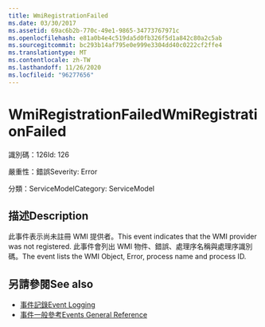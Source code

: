 ```yaml
---
title: WmiRegistrationFailed
ms.date: 03/30/2017
ms.assetid: 69ac6b2b-770c-49e1-9865-34773767971c
ms.openlocfilehash: e81a0b4e4c519da5d0fb326f5d1a842c80a2c5ab
ms.sourcegitcommit: bc293b14af795e0e999e3304dd40c0222cf2ffe4
ms.translationtype: MT
ms.contentlocale: zh-TW
ms.lasthandoff: 11/26/2020
ms.locfileid: "96277656"
---
```

# <a name="wmiregistrationfailed"></a><span data-ttu-id="7a918-102">WmiRegistrationFailed</span><span class="sxs-lookup"><span data-stu-id="7a918-102">WmiRegistrationFailed</span></span>

<span data-ttu-id="7a918-103">識別碼：126</span><span class="sxs-lookup"><span data-stu-id="7a918-103">Id: 126</span></span>  
  
 <span data-ttu-id="7a918-104">嚴重性：錯誤</span><span class="sxs-lookup"><span data-stu-id="7a918-104">Severity: Error</span></span>  
  
 <span data-ttu-id="7a918-105">分類：ServiceModel</span><span class="sxs-lookup"><span data-stu-id="7a918-105">Category: ServiceModel</span></span>  
  
## <a name="description"></a><span data-ttu-id="7a918-106">描述</span><span class="sxs-lookup"><span data-stu-id="7a918-106">Description</span></span>  

 <span data-ttu-id="7a918-107">此事件表示尚未註冊 WMI 提供者。</span><span class="sxs-lookup"><span data-stu-id="7a918-107">This event indicates that the WMI provider was not registered.</span></span> <span data-ttu-id="7a918-108">此事件會列出 WMI 物件、錯誤、處理序名稱與處理序識別碼。</span><span class="sxs-lookup"><span data-stu-id="7a918-108">The event lists the WMI Object, Error, process name and process ID.</span></span>  
  
## <a name="see-also"></a><span data-ttu-id="7a918-109">另請參閱</span><span class="sxs-lookup"><span data-stu-id="7a918-109">See also</span></span>

- [<span data-ttu-id="7a918-110">事件記錄</span><span class="sxs-lookup"><span data-stu-id="7a918-110">Event Logging</span></span>](index.md)
- [<span data-ttu-id="7a918-111">事件一般參考</span><span class="sxs-lookup"><span data-stu-id="7a918-111">Events General Reference</span></span>](events-general-reference.md)
